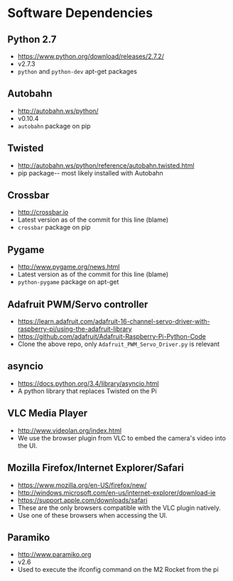 # Software Dependencies

## Python 2.7
- https://www.python.org/download/releases/2.7.2/
- v2.7.3
- `python` and `python-dev` apt-get packages

## Autobahn
- http://autobahn.ws/python/
- v0.10.4
- `autobahn` package on pip

## Twisted
- http://autobahn.ws/python/reference/autobahn.twisted.html
- pip package-- most likely installed with Autobahn

## Crossbar
- http://crossbar.io
- Latest version as of the commit for this line (blame)
- `crossbar` package on pip

## Pygame
- http://www.pygame.org/news.html
- Latest version as of the commit for this line (blame)
- `python-pygame` package on apt-get

## Adafruit PWM/Servo controller
- https://learn.adafruit.com/adafruit-16-channel-servo-driver-with-raspberry-pi/using-the-adafruit-library
- https://github.com/adafruit/Adafruit-Raspberry-Pi-Python-Code
- Clone the above repo, only `Adafruit_PWM_Servo_Driver.py` is relevant

## asyncio
- https://docs.python.org/3.4/library/asyncio.html
- A python library that replaces Twisted on the Pi

## VLC Media Player
- http://www.videolan.org/index.html
- We use the browser plugin from VLC to embed the camera's video into the UI.

## Mozilla Firefox/Internet Explorer/Safari
- https://www.mozilla.org/en-US/firefox/new/
- http://windows.microsoft.com/en-us/internet-explorer/download-ie
- https://support.apple.com/downloads/safari
- These are the only browsers compatible with the VLC plugin natively. 
- Use one of these browsers when accessing the UI.

## Paramiko
- http://www.paramiko.org
- v2.6
- Used to execute the ifconfig command on the M2 Rocket from the pi
